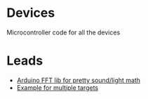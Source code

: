 # Devices
Microcontroller code for all the devices

# Leads
- [Arduino FFT lib for pretty sound/light math](https://github.com/kosme/arduinoFFT/tree/master)
- [Example for multiple targets](https://github.com/BarakBinyamin/speakers)
